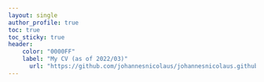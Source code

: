 ```yaml
---
layout: single
author_profile: true
toc: true
toc_sticky: true
header:
    color: "0000FF"
    label: "My CV (as of 2022/03)"
      url: "https://github.com/johannesnicolaus/johannesnicolaus.github.io/raw/master/files/20220307_CV.pdf"
---
```


